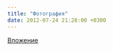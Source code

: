 ```yaml
---
title: "Фотография"
date: 2012-07-24 21:28:00 +0300
---
```



[Вложение](/assets/vk_photos/1/rUamcSImdiI.jpg)
